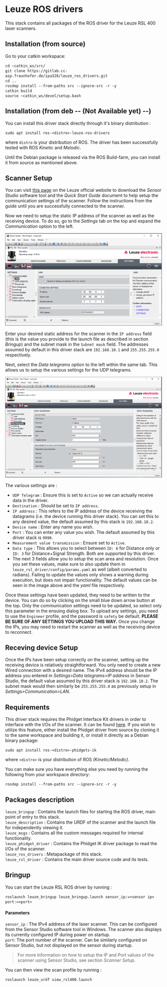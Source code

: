 # Leuze ROS drivers

This stack contains all packages of the ROS driver for the Leuze RSL 400 laser scanners.   

## Installation (from source)

Go to your catkin workspace:
```
cd ~catkin_ws/src/   
git clone https://gitlab.cc-asp.fraunhofer.de/ipa326/leuze_ros_drivers.git   
cd ..   
rosdep install --from-paths src --ignore-src -r -y   
catkin build    
source ~catkin_ws/devel/setup.bash   
```

## Installation (from deb -- (Not Available yet) --)
You can install this driver stack directly through it's binary distribution :   
```
sudo apt install ros-<distro>-leuze-ros-drivers
```      
where `distro` is your distribution of ROS. The driver has been successfully tested with ROS *Kinetic* and *Melodic*.   

Until the Debian package is released via the ROS Build-farm, you can install it from source as mentioned above.

## Scanner Setup

You can visit [this page](https://www.leuze.com/en/deutschland/produkte/produkte_fuer_die_arbeitssicherheit/optoelektronische_sicherheits_sensoren/sicherheits_laserscanner/rsl_4_5/selector.php?supplier_aid=53800144&grp_id=1411040450707&lang=eng#{%22tab%22:%223%22}) on the Leuze official website to download the *Sensor Studio* software tool and the *Quick Start Guide* document to help setup the communication settings of the scanner. Follow the instructions from the guide until you are successfully connected to the scanner.   

Now we need to setup the static IP address of the scanner as well as the receiving device. To do so, go to the *Settings* tab on the top and expand the *Communication* option to the left.   

![Alt text](leuze_description/doc/SensorStudio_IP1.PNG?raw=true "IP Settings")

Enter your desired static address for the scanner in the `IP address` field (this is the value you provide to the launch file as described in section *Bringup*) and the subnet mask in the `Subnet mask` field. The addresses assumed by default in this driver stack are `192.168.10.1` and `255.255.255.0` respectively.

Next, select the *Data telegrams* option to the left within the same tab. This allows us to setup the various settings for the UDP telegrams.   

![Alt text](leuze_description/doc/SensorStudio_IP2.PNG?raw=true "UDP Settings")

The various settings are :
* `UDP Telegram` : Ensure this is set to `Active` so we can actually receive data in the driver.   
* `Destination` : Should be set to `IP address`.   
* `IP address` : This refers to the IP address of the device receiving the datagrams (i.e. the device running this driver stack). You can set this to any desired value, the default assumed by this stack is `192.168.10.2`.  
* `Device name` : Enter any name you wish.   
* `Port` : You can enter any value you wish. The default assumed by this driver stack is `9990`.   
* `Measurement value transmission` : Ensure set to `Active`.   
* `Data type` : This allows you to select between `ID: 6` for Distance only or `ID: 3` for Distance+Signal Strength. Both are supported by this driver.
* The next 3 fields allow you to setup the scan area and resolution. Once you set these values, make sure to also update them in `leuze_rsl_driver/config/params.yaml` as well (albeit converted to radians). Failing to update the values only shows a warning during execution, but does not impair functionality. The default values can be seen in the image above and the *yaml* file respectively.


Once these settings have been updated, they need to be written to the device. You can do so by clicking on the small blue down arrow button at the top. Only the communication settings need to be updated, so select only this parameter in the ensuing dialog box. To upload any settings, you need to use the `Engineer` profile, and the password is `safety` be default. **PLEASE BE SURE OF ANY SETTINGS YOU UPLOAD THIS WAY.** Once you change the IPs, you may need to restart the scanner as well as the receiving device to reconnect.

## Receving device Setup

Once the IPs have been setup correctly on the scanner, setting up the receiving device is relatively straightforward. You only need to create a new Wired connection with a desired name. The IPv4 address should be the IP address you entered in *Settings>Data telegrams>IP address* in Sensor Studio, the default value assumed by this driver stack is `192.168.10.2`. The subnet mask would then similarly be `255.255.255.0` as previously setup in *Settings>Communication>LAN*.

## Requirements

This driver stack requires the Phidget Interface Kit drivers in order to interface with the I/Os of the scanner. It can be found [here](https://github.com/ros-drivers/phidgets_drivers). If you wish to utilize this feature, either install the Phidget driver from source by cloning it to the same workspace and building it, or install it directly as a Debian binary package:   

```
sudo apt install ros-<distro>-phidgets-ik
```
where `<distro>` is your distribution of ROS *(Kinetic/Melodic)*.   

You can make sure you have everything else you need by running the following from your workspace directory:   
```
rosdep install --from-paths src --ignore-src -r -y
```    

## Packages description
`leuze_bringup` : Contains the launch files for starting the ROS driver, main point of entry to this stack.   
`leuze_description` : Contains the URDF of the scanner and the launch file for independently viewing it.   
`leuze_msgs` : Contains all the custom messages required for internal functionality.  
`leuze_phidget_driver` : Contains the Phidget IK driver package to read the I/Os of the scanner.   
`leuze_ros_drivers` : Metapackage of this stack.   
`leuze_rsl_driver` : Contains the main driver source code and its tests.   

## Bringup
You can start the Leuze RSL ROS driver by running :   
```
roslaunch leuze_bringup leuze_bringup.launch sensor_ip:=<sensor ip> port:=<port>
```
#### Parameters
`sensor_ip` : The IPv4 address of the laser scanner. This can be configured from the Sensor Studio software tool in Windows. The scanner also displays its currently configured IP during power on startup.   
`port`: The port number of the scanner. Can be similarly configured on Sensor Studio, but not displayed on the sensor during startup.   

> For more information on how to setup the IP and Port values of the scanner using Sensor Studio, see section *Scanner Setup*.   

You can then view the scan profile by running :   
```
roslaunch leuze_urdf view_rsl400.launch
```   

